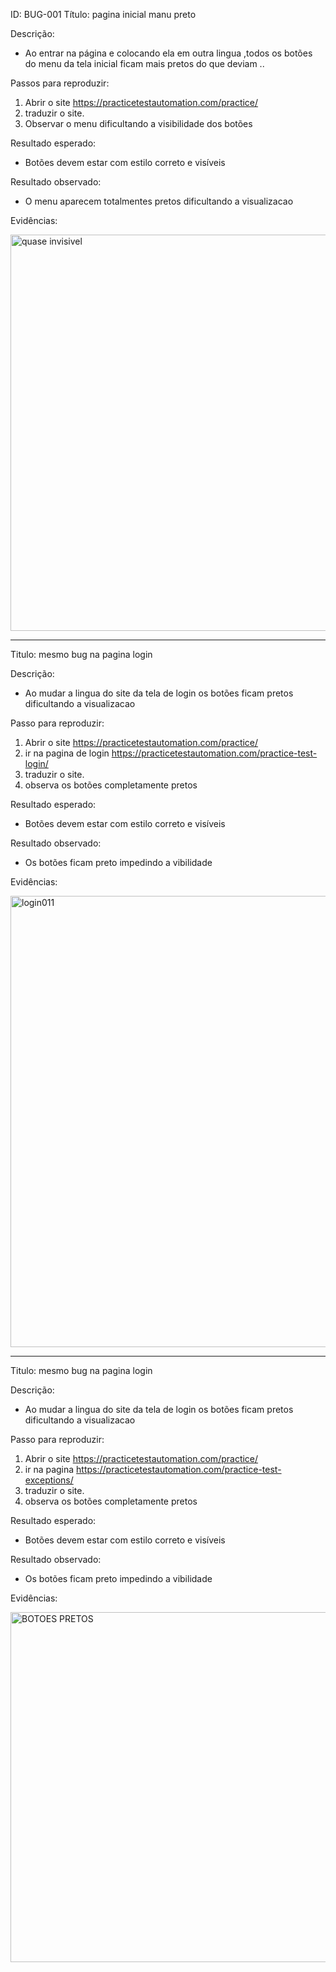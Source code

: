 ID: BUG-001
Título: pagina inicial manu preto
  

Descrição:
- Ao entrar na página e colocando ela em outra lingua ,todos os botões do menu da tela inicial ficam mais pretos do que deviam ..

Passos para reproduzir:
1. Abrir o site https://practicetestautomation.com/practice/
2. traduzir o site.
3. Observar o menu dificultando a visibilidade dos botões

Resultado esperado:
- Botões devem estar com estilo correto e visíveis

Resultado observado:
- O menu aparecem totalmentes pretos dificultando a visualizacao


Evidências:

<img width="1558" height="634" alt="quase invisivel" src="https://github.com/user-attachments/assets/6836ed61-ddba-49ca-ba20-4d79b8243ce3" />



 
***

Titulo: mesmo bug na pagina login

Descrição:
- Ao mudar a lingua do site da tela de login os botões ficam pretos dificultando a visualizacao

Passo para reproduzir:
1. Abrir o site https://practicetestautomation.com/practice/
2. ir na pagina de login https://practicetestautomation.com/practice-test-login/
3. traduzir o site.
4. observa os botões completamente pretos

Resultado esperado:
- Botões devem estar com estilo correto e visíveis

Resultado observado:
- Os botões ficam preto impedindo a vibilidade 

Evidências:

<img width="1015" height="722" alt="login011" src="https://github.com/user-attachments/assets/4807c405-6b11-4966-8e41-71506e6935cf" />

***

Titulo: mesmo bug na pagina login

Descrição:
- Ao mudar a lingua do site da tela de login os botões ficam pretos dificultando a visualizacao

Passo para reproduzir:
1. Abrir o site https://practicetestautomation.com/practice/
2. ir na pagina https://practicetestautomation.com/practice-test-exceptions/
3. traduzir o site.
4. observa os botões completamente pretos

Resultado esperado:
- Botões devem estar com estilo correto e visíveis

Resultado observado:
- Os botões ficam preto impedindo a vibilidade 

Evidências:

<img width="891" height="560" alt="BOTOES PRETOS" src="https://github.com/user-attachments/assets/976b294e-591b-49ff-b0fa-2f587faed534" />
